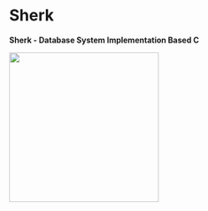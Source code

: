 # Sherk

<b>Sherk - Database System Implementation Based C</b>

<img width="270px" src="https://github.com/Lvsi-China/Sherk/raw/master/images/sherk.jpeg">